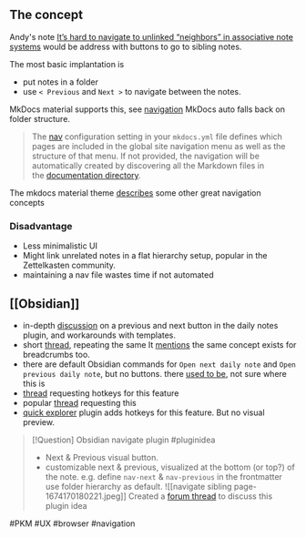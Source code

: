 ## The concept
Andy's note [It’s hard to navigate to unlinked “neighbors” in associative note systems](https://notes.andymatuschak.org/zT6iA52811NuLvbU9W8ixeDc3KUqyCT1wN8) would be address with buttons to go to sibling notes.

The most basic implantation is 
- put notes in a folder
- use `< Previous` and `Next >` to navigate between the notes.

MkDocs material supports this, see [navigation](https://squidfunk.github.io/mkdocs-material/setup/setting-up-the-footer/#navigation)
MkDocs auto falls back on folder structure.
>The [nav](https://www.mkdocs.org/user-guide/configuration/#nav) configuration setting in your `mkdocs.yml` file defines which pages are included in the global site navigation menu as well as the structure of that menu. If not provided, the navigation will be automatically created by discovering all the Markdown files in the [documentation directory](https://www.mkdocs.org/user-guide/configuration/#docs_dir).

The mkdocs material theme  [describes](https://squidfunk.github.io/mkdocs-material/setup/setting-up-navigation/) some other great navigation concepts

### Disadvantage
- Less minimalistic UI
- Might link unrelated notes in a flat hierarchy setup, popular in the Zettelkasten community.
- maintaining a nav file wastes time if not automated

## [[Obsidian]]
- in-depth [discussion](https://forum.obsidian.md/t/daily-notes-next-previous/4573/13) on a previous and next button in the daily notes plugin, and workarounds with templates.
- short [thread](https://forum.obsidian.md/t/automatic-next-and-previous-sibling-for-breadcrumbs/40469), repeating the same
  It [mentions](https://breadcrumbs-wiki.onrender.com/docs/Alternative%20Hierarchies/Hierarchy%20Notes) the same concept exists for breadcrumbs too.
- there are default Obsidian commands for `Open next daily note` and `Open previous daily note`, but no buttons. there [used to be](https://forum.obsidian.md/t/daily-notes-next-and-previous-fail-when-using-folder-in-template/27623), not sure where this is
- [thread](https://forum.obsidian.md/t/is-there-a-shortcut-for-opening-next-note/23812/2) requesting hotkeys for this feature
- popular [thread](https://forum.obsidian.md/t/iterate-through-files-in-the-file-sidebar-with-keyboard/629/60) requesting this
- [quick explorer](https://github.com/pjeby/quick-explorer) plugin adds hotkeys for this feature. But no visual preview.

> [!Question] Obsidian navigate plugin #pluginidea
> - Next & Previous visual button.
> - customizable next & previous, visualized at the bottom (or top?) of the note.
>   e.g. define `nav-next` & `nav-previous` in the frontmatter
>   use folder hierarchy as default.
>   ![[navigate sibling page-1674170180221.jpeg]]
>   Created a [forum thread](https://forum.obsidian.md/t/navigate-sibling-page-previous-next/52701) to discuss this plugin idea

#PKM #UX #browser #navigation